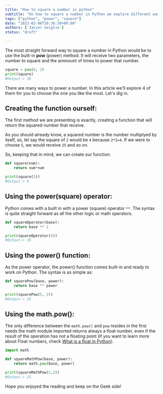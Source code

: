 ```yaml
---
title: "How to square a number in python"
subtitle: "On how to square a number in Python we explore different ways that includes pow(), math.pow, the power operator (**) as we create as well our own function to receive exactly this squared value"
tags: ["python", "power", "square"]
date: "2023-02-06T16:36:30+00:00"
authors: ['Javier Seiglie']
status: "draft"

---
```


The most straight forward way to square a number in Python would be to use the built-in **pow** (power) method. It will receive two parameters, the number to square and the ammount of times to power that number.  

```python
square = pow(6, 2)
print(square)
#Output-> 36
```

There are many ways to power a number. In this article we'll explore 4 of them for you to choose the one you like the most. Let's dig in.

## Creating the function ourself:

The first method we are presenting is exactly, creating a function that will return the squared number that receive. 

As you should already know, a squared number is the number multiplyed by itself, so, let say the square of `2` would be `4` because `2*2=4`. If we were to choose `5`, we would receive `25` and so on.

So, keeping that in mind, we can create our function:

```python
def square(num):
    return num*num

print(square(3))
#Output-> 9
```

## Using the power(square) operator:

Python comes with a built in with a power (square) operator `**`. The syntax is quite straight forward as all the other logic or math operators.

```python
def squareOperator(base):
    return base ** 2

print(squareOperator(4))
#Output-> 16
```

## Using the power() function:

As the power operator, the power() function comes built-in and ready to work on Python. The syntax is as simple as:

```python
def squarePow(base, power):
    return base ** power

print(squarePow(5, 2))
#Output-> 25
```

## Using the math.pow():

The only difference between the `math.pow()` and `pow` resides in the first needs the math module imported returns always a float number, even if the result of the operation has not a floating point (if you want to learn more about Float numbers, check [What is a float in Python](https://4geeks.com/how-to/what-is-float-in-python "What is a float in Python")).

```python
import math

def squareMathPow(base, power):
    return math.pow(base, power)

print(squareMathPow(5,2))
#Output-> 25
```

Hope you enjoyed the reading and keep on the Geek side!
